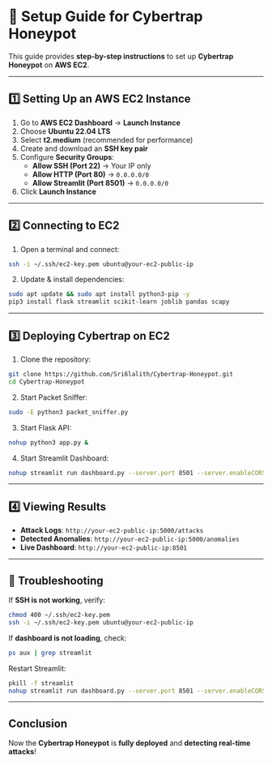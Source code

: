 # **📖 Setup Guide for Cybertrap Honeypot**

This guide provides **step-by-step instructions** to set up **Cybertrap Honeypot** on **AWS EC2**.

---

## **1️⃣ Setting Up an AWS EC2 Instance**

1. Go to **AWS EC2 Dashboard** → **Launch Instance**
2. Choose **Ubuntu 22.04 LTS**
3. Select **t2.medium** (recommended for performance)
4. Create and download an **SSH key pair**
5. Configure **Security Groups**:
   - **Allow SSH (Port 22)** → Your IP only
   - **Allow HTTP (Port 80)** → `0.0.0.0/0`
   - **Allow Streamlit (Port 8501)** → `0.0.0.0/0`
6. Click **Launch Instance**

---

## **2️⃣ Connecting to EC2**

1. Open a terminal and connect:

```bash
ssh -i ~/.ssh/ec2-key.pem ubuntu@your-ec2-public-ip
```

2. Update & install dependencies:

```bash
sudo apt update && sudo apt install python3-pip -y
pip3 install flask streamlit scikit-learn joblib pandas scapy
```

---

## **3️⃣ Deploying Cybertrap on EC2**

1. Clone the repository:

```bash
git clone https://github.com/Sri6lalith/Cybertrap-Honeypot.git
cd Cybertrap-Honeypot
```

2. Start Packet Sniffer:

```bash
sudo -E python3 packet_sniffer.py
```

3. Start Flask API:

```bash
nohup python3 app.py &
```

4. Start Streamlit Dashboard:

```bash
nohup streamlit run dashboard.py --server.port 8501 --server.enableCORS false --server.enableXsrfProtection false --server.headless true &
```

---

## **4️⃣ Viewing Results**

- **Attack Logs**: `http://your-ec2-public-ip:5000/attacks`
- **Detected Anomalies**: `http://your-ec2-public-ip:5000/anomalies`
- **Live Dashboard**: `http://your-ec2-public-ip:8501`

---

## **📜 Troubleshooting**

If **SSH is not working**, verify:

```bash
chmod 400 ~/.ssh/ec2-key.pem
ssh -i ~/.ssh/ec2-key.pem ubuntu@your-ec2-public-ip
```

If **dashboard is not loading**, check:

```bash
ps aux | grep streamlit
```

Restart Streamlit:

```bash
pkill -f streamlit
nohup streamlit run dashboard.py --server.port 8501 --server.enableCORS false --server.enableXsrfProtection false --server.headless true &
```

---

## **Conclusion**

Now the **Cybertrap Honeypot** is **fully deployed** and **detecting real-time attacks**! 
